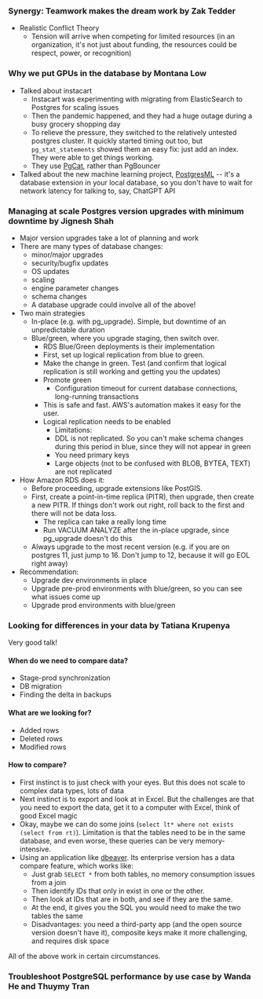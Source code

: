 ### Synergy: Teamwork makes the dream work by Zak Tedder

* Realistic Conflict Theory
  * Tension will arrive when competing for limited resources (in an organization, it's not just about funding, the resources could be respect, power, or recognition)

### Why we put GPUs in the database by Montana Low

* Talked about instacart
   * Instacart was experimenting with migrating from ElasticSearch to Postgres for scaling issues
   * Then the pandemic happened, and they had a huge outage during a busy grocery shopping day
   * To relieve the pressure, they switched to the relatively untested postgres cluster.  It quickly started timing out too, but `pg_stat_statements` showed them an easy fix: just add an index.  They were able to get things working.
   * They use [PgCat](https://www.instacart.com/company/how-its-made/adopting-pgcat-a-nextgen-postgres-proxy/), rather than PgBouncer
* Talked about the new machine learning project, [PostgresML](https://github.com/postgresml/postgresml) -- it's a database extension in your local database, so you don't have to wait for network latency for talking to, say, ChatGPT API

### Managing at scale Postgres version upgrades with minimum downtime by Jignesh Shah

* Major version upgrades take a lot of planning and work
* There are many types of database changes:
  * minor/major upgrades
  * security/bugfix updates
  * OS updates
  * scaling
  * engine parameter changes
  * schema changes
  * A database upgrade could involve all of the above!
* Two main strategies
  * In-place (e.g. with pg_upgrade).  Simple, but downtime of an unpredictable duration
  * Blue/green, where you upgrade staging, then switch over.
    * RDS Blue/Green deployments is their implementation
    * First, set up logical replication from blue to green.
    * Make the change in green.  Test (and confirm that logical replication is still working and getting you the updates)
    * Promote green
      * Configuration timeout for current database connections, long-running transactions
    * This is safe and fast.  AWS's automation makes it easy for the user.
    * Logical replication needs to be enabled
      *  Limitations:
        *  DDL is not replicated.  So you can't make schema changes during this period in blue, since they will not appear in green
        *  You need primary keys
        *  Large objects (not to be confused with BLOB, BYTEA, TEXT) are not replicated
* How Amazon RDS does it:
  * Before proceeding, upgrade extensions like PostGIS.
  * First, create a point-in-time replica (PITR), then upgrade, then create a new PITR.  If things don't work out right, roll back to the first and there will not be data loss.
    * The replica can take a really long time
    * Run VACUUM ANALYZE after the in-place upgrade, since pg_upgrade doesn't do this
  * Always upgrade to the most recent version (e.g. if you are on postgres 11, just jump to 16.  Don't jump to 12, because it will go EOL right away)
* Recommendation:
  * Upgrade dev environments in place
  * Upgrade pre-prod environments with blue/green, so you can see what issues come up
  * Upgrade prod environments with blue/green


### Looking for differences in your data by Tatiana Krupenya

Very good talk!

#### When do we need to compare data?
* Stage-prod synchronization
* DB migration
* Finding the delta in backups

#### What are we looking for?
* Added rows
* Deleted rows
* Modified rows

#### How to compare?

* First instinct is to just check with your eyes.  But this does not scale to complex data types, lots of data
* Next instinct is to export and look at in Excel.  But the challenges are that you need to export the data, get it to a computer with Excel, think of good Excel magic
* Okay, maybe we can do some joins (`select lt* where not exists (select from rt)`).  Limitation is that the tables need to be in the same database, and even worse, these queries can be very memory-intensive.
* Using an application like [dbeaver](https://github.com/dbeaver/dbeaver).  Its enterprise version has a data compare feature, which works like:
  * Just grab `SELECT *` from both tables, no memory consumption issues from a join
  * Then identify IDs that only in exist in one or the other.
  * Then look at IDs that are in both, and see if they are the same.
  * At the end, it gives you the SQL you would need to make the two tables the same
  * Disadvantages: you need a third-party app (and the open source version doesn't have it), composite keys make it more challenging, and requires disk space
 
All of the above work in certain circumstances.

### Troubleshoot PostgreSQL performance by use case by Wanda He and Thuymy Tran

